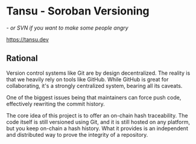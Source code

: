 # Tansu - Soroban Versioning

_- or SVN if you want to make some people angry_

https://tansu.dev

## Rational

Version control systems like Git are by design decentralized. The reality is
that we heavily rely on tools like GitHub. While GitHub is great for
collaborating, it's a strongly centralized system, bearing all its caveats.

One of the biggest issues being that maintainers can force push code,
effectively rewriting the commit history.

The core idea of this project is to offer an on-chain hash traceability. The
code itself is still versioned using Git, and it is still hosted on any
platform, but you keep on-chain a hash history. What it provides is an
independent and distributed way to prove the integrity of a repository.
